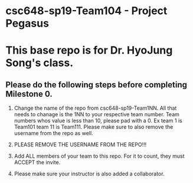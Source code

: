 # csc648-sp19-Team104 - Project Pegasus

# This base repo is for Dr. HyoJung Song's class.

## Please do the following steps before completing Milestone 0.
1. Change the name of the repo from csc648-sp19-Team1NN. All that needs to chanage is the 1NN to your respective team number. Team numbers whos value is less than 10, please pad with a 0. Ex team 1 is Team101 team 11 is Team111. Please make sure to also remove the username from the repo as well.

1. PLEASE REMOVE THE USERNAME FROM THE REPO!!!

2. Add ALL members of your team to this repo. For it to count, they must ACCEPT the invite.

3. Please make sure your instructor is also added a collaborator.
